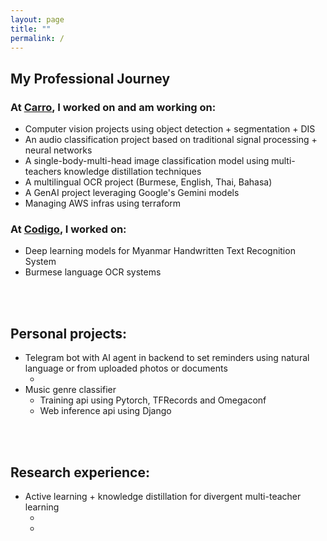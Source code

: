 ```yaml
---
layout: page
title: ""
permalink: /
---
```


## My Professional Journey
### At [Carro](https://carro.sg/about), I worked on and am working on:
- Computer vision projects using object detection + segmentation + DIS
- An audio classification project based on traditional signal processing + neural networks
- A single-body-multi-head image classification model using multi-teachers knowledge distillation techniques
- A multilingual OCR project (Burmese, English, Thai, Bahasa)
- A GenAI project leveraging Google's Gemini models
- Managing AWS infras using terraform

### At [Codigo](https://www.codigo.co), I worked on:
- Deep learning models for Myanmar Handwritten Text Recognition System
- Burmese language OCR systems

<br>
<br>

## Personal projects:
- Telegram bot with AI agent in backend to set reminders using natural language or from uploaded photos or documents
  - [](https://github.com/kaung-htet-myat/TARS)
- Music genre classifier
  - Training api using Pytorch, TFRecords and Omegaconf [](https://github.com/kaung-htet-myat/music-classifier-training-api)
  - Web inference api using Django [](https://github.com/kaung-htet-myat/music-classifier-web-api)

<br>
<br>

## Research experience:
- Active learning + knowledge distillation for divergent multi-teacher learning
  - [](https://github.com/kaung-htet-myat/Multi-teachers-Knowledge-Distillation)
  - [](https://github.com/kaung-htet-myat/feature-distillation-tf)
